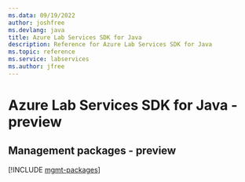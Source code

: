 ```yaml
---
ms.data: 09/19/2022
author: joshfree
ms.devlang: java
title: Azure Lab Services SDK for Java
description: Reference for Azure Lab Services SDK for Java
ms.topic: reference
ms.service: labservices
ms.author: jfree
---
```

# Azure Lab Services SDK for Java - preview

## Management packages - preview
[!INCLUDE [mgmt-packages](lab-services-mgmt-index.md)]